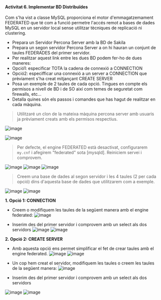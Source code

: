 #### Activitat 6. Implementar BD Distribuïdes
Com s'ha vist a classe MySQL proporciona el motor d'emmagatzemament FEDERATED que té com a funció permetre l'accés remot a bases de dades MySQL en un servidor local sense utilitzar tècniques de replicació ni clustering.

-	Prepara un Servidor Percona Server amb la BD de Sakila
-	Prepara un segon servidor Percona Server a on hi hauran un conjunt de taules FEDERADES del primer servidor.
-	Per realitzar aquest link entre les dues BD podem fer-ho de dues maneres:
-	Opció1: especificar TOTA la cadena de connexió a CONNECTION 
-	Opció2: especifficar una connexió a un server a CONNECTION que prèviament s'ha creat mitjançant CREATE SERVER
-	Posa un exemple de 2 taules de cada opció. 
Tingues en compte els permisos a nivell de BD i de SO així com temes de seguretat com firewalls, etc...
-	Detalla quines són els passos i comandes que has hagut de realitzar en cada màquina.

> Utilitzaré un clon de la mateixa màquina percona server amb usuaris ja prèviament creats amb els permisos respectius.

![image](https://user-images.githubusercontent.com/79662843/161446980-e77f89f3-6855-4e1c-83bd-3233b7e5d34b.png)

![image](https://user-images.githubusercontent.com/79662843/161450199-f9a68ada-ca46-4f88-82ef-e7d4dc13de89.png)


> Per defecte, el engine FEDERATED està desactivat, configurarem `my.cnf` i afegirem "federated" sota [mysqld]. Reiniciem servei i comprovem.

![image](https://user-images.githubusercontent.com/79662843/161448002-bfdc6f7f-844e-429a-b04e-954c14bdda71.png)
![image](https://user-images.githubusercontent.com/79662843/161448059-4d56318c-e129-4148-a37d-983ac1fe0313.png)
![image](https://user-images.githubusercontent.com/79662843/161448086-b70d3696-0ab8-4fc0-b3a4-53ffe78f58f8.png)


> Creem una base de dades al segon servidor i les 4 taules (2 per cada opció) dins d'aquesta base de dades que utilitzarem com a exemple. 

![image](https://user-images.githubusercontent.com/79662843/161447575-925d4397-5df4-4461-94c3-7040508bebd5.png)
![image](https://user-images.githubusercontent.com/79662843/161450342-ba767904-34c5-4835-a5b4-ed24a6d51b1a.png)


**1. Opció 1: CONNECTION**

- Creem o modifiquem les taules de la següent manera amb el engine federated:
![image](https://user-images.githubusercontent.com/79662843/161449955-850de11b-030d-4ef2-9619-d13a44aa5bb6.png)

- Inserim des del primer servidor i comprovem amb un select als dos servidors
![image](https://user-images.githubusercontent.com/79662843/161449995-905e2f12-4256-4706-ac6f-7171adf7bbc3.png)
![image](https://user-images.githubusercontent.com/79662843/161450057-b837dfaa-0cc8-459b-ad9d-85df8c75710a.png)


**2. Opció 2: CREATE SERVER**
- Amb aquesta opció ens permet simplificar el fet de crear taules amb el engine federated.
![image](https://user-images.githubusercontent.com/79662843/161451086-2a574149-6ec3-4fdf-8efb-2124eb7cc8e7.png)
![image](https://user-images.githubusercontent.com/79662843/161451102-c0e9c55b-51e1-4770-8787-17ef66724963.png)
- Un cop hem creat el servidor, modifiquem les taules o creem les taules de la següent manera:
![image](https://user-images.githubusercontent.com/79662843/161450814-9017a75b-30a6-4607-9c85-b5ed888ad35b.png)

- Inserim des del primer servidor i comprovem amb un select als dos servidors

![image](https://user-images.githubusercontent.com/79662843/161451122-14f93899-6086-4487-9f2c-fd169ca150ad.png)
![image](https://user-images.githubusercontent.com/79662843/161451124-d0ba9b01-29a8-4484-8868-874c6e052b5f.png)
